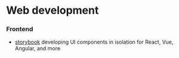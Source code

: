 # Web development

### Frontend

- [storybook](https://storybook.js.org/) developing UI components in isolation for React, Vue, Angular, and more